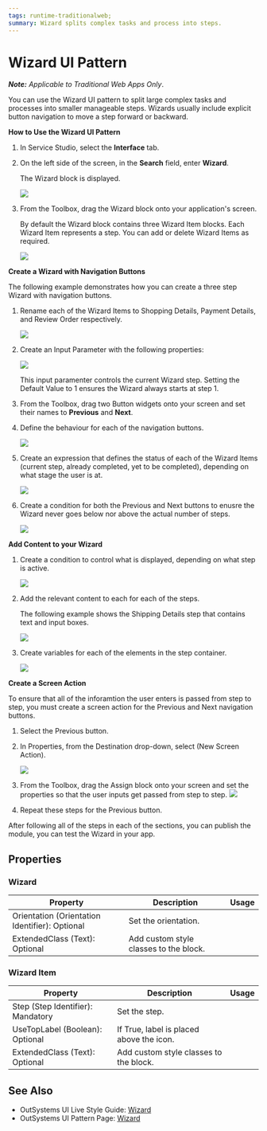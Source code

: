 ```yaml
---
tags: runtime-traditionalweb; 
summary: Wizard splits complex tasks and process into steps.
---
```


# Wizard UI Pattern


**_Note:_**  _Applicable to Traditional Web Apps Only_.

You can use the Wizard UI pattern to split large complex tasks and processes into smaller manageable steps. Wizards usually include explicit button navigation to move a step forward or backward. 

**How to Use the Wizard UI Pattern**

1. In Service Studio, select the **Interface** tab.
1. On the left side of the screen, in the **Search** field, enter **Wizard**. 
    
    The Wizard block is displayed. 

     ![](<images/wizard-image-10.png>)

1. From the Toolbox, drag the Wizard block onto your application's screen.

    By default the Wizard block contains three Wizard Item blocks. Each Wizard Item represents a step. You can add or delete Wizard Items as required.

    ![](<images/wizard-image-1.png>)



**Create a Wizard with Navigation Buttons**

The following example demonstrates how you can create a three step Wizard with navigation buttons.


1. Rename each of the Wizard Items to Shopping Details, Payment Details, and Review Order respectively.

    ![](images/wizard-image-14.png)

1. Create an Input Parameter with the following properties:
    
    ![](images/wizard-image-13.png)
 
    This input paramenter controls the current Wizard step. 
    Setting the Default Value to 1 ensures the Wizard always starts at step 1.

1. From the Toolbox, drag two Button widgets onto your screen and set their names to **Previous** and **Next**.

1. Define the behaviour for each of the navigation buttons. 


    ![](images/wizard-image-15.png)

1. Create an expression that defines the status of each of the Wizard Items (current step, already completed, yet to be completed), depending on what stage the user is at.

    ![](images/wizard-image-16.png)


1. Create a condition for both the Previous and Next buttons to enusre the Wizard never goes below nor above the actual number of steps.

    ![](images/wizard-image-17.png)

**Add Content to your Wizard**


1. Create a condition to control what is displayed, depending on what step is active.

    ![](images/wizard-image-19.png)

1. Add the relevant content to each for each of the steps.

     The following example shows the Shipping Details step that contains text and input boxes.

    ![](images/wizard-image-18.png?width=750)



1. Create variables for each of the elements in the step container. 
    

    ![](images/wizard-image-20.png)


**Create a Screen Action**

To ensure that all of the inforamtion the user enters is passed from step to step, you must create a screen action for the Previous and Next navigation buttons.

1. Select the Previous button.
1. In Properties, from the Destination drop-down, select (New Screen Action).

   ![](images/wizard-image-22.png)

1. From the Toolbox, drag the Assign block onto your screen and set the properties so that the user inputs get passed from step to step.
  ![](images/wizard-image-21.png)

1. Repeat these steps for the Previous button.



After following all of the steps in each of the sections, you can publish the module, you can test the Wizard in your app.

## Properties

### Wizard

| **Property** |  **Description** |  **Usage** | 
|---|---|---|
| Orientation (Orientation Identifier): Optional  |  Set the orientation. |
| ExtendedClass (Text): Optional  |  Add custom style classes to the block. | 

### Wizard Item

| **Property** |  **Description** |  **Usage** | 
|---|---|---|
| Step (Step Identifier): Mandatory | Set the step. |
| UseTopLabel (Boolean): Optional  |  If True, label is placed above the icon. | 
| ExtendedClass (Text): Optional |  Add custom style classes to the block. | 
  


## See Also

* OutSystems UI Live Style Guide: [Wizard](https://outsystemsui.outsystems.com/WebStyleGuidePreview/Wizard.aspx)
* OutSystems UI Pattern Page: [Wizard](https://outsystemsui.outsystems.com/OutSystemsUIWebsite/PatternDetail?PatternId=82)

